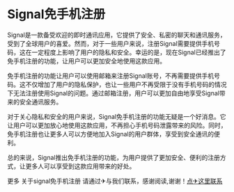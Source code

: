 # Signal免手机注册

Signal是一款备受欢迎的即时通讯应用，它提供了安全、私密的聊天和通讯服务，受到了全球用户的喜爱。然而，对于一些用户来说，注册Signal需要提供手机号码，这在一定程度上影响了用户的隐私和安全。幸运的是，现在Signal已经推出了免手机注册的功能，让用户可以更加安全地使用这款应用。

免手机注册的功能让用户可以使用邮箱来注册Signal账号，不再需要提供手机号码。这不仅增加了用户的隐私保护，也让一些用户不再受限于没有手机号码的情况下无法注册使用Signal的问题。通过邮箱注册，用户可以更加自由地享受Signal带来的安全通讯服务。

对于关心隐私和安全的用户来说，Signal免手机注册的功能无疑是一个好消息。它让用户可以更加放心地使用这款应用，不再担心手机号码泄露带来的风险。同时，免手机注册也让更多人可以方便地加入Signal的用户群体，享受到安全通讯的便利。

总的来说，Signal推出免手机注册的功能，为用户提供了更加安全、便利的注册方式，让更多人可以享受到这款应用带来的好处。

更多 关于signal免手机注册 请通过✈与我们联系，感谢阅读,谢谢！[点✈这里联系](https://gg.k02.cc)